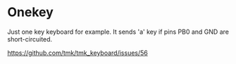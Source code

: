 Onekey
======
Just one key keyboard for example. It sends 'a' key if pins PB0 and GND are short-circuited.

https://github.com/tmk/tmk_keyboard/issues/56
